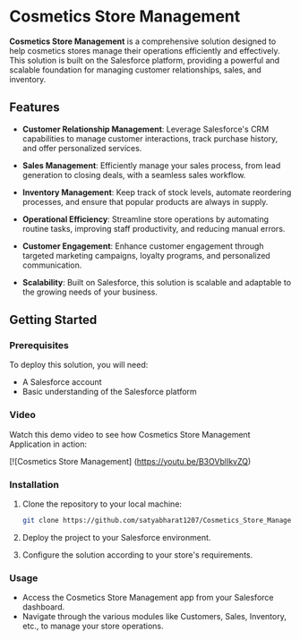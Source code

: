 # Cosmetics Store Management

**Cosmetics Store Management** is a comprehensive solution designed to help cosmetics stores manage their operations efficiently and effectively. This solution is built on the Salesforce platform, providing a powerful and scalable foundation for managing customer relationships, sales, and inventory.

## Features

- **Customer Relationship Management**: Leverage Salesforce's CRM capabilities to manage customer interactions, track purchase history, and offer personalized services.
  
- **Sales Management**: Efficiently manage your sales process, from lead generation to closing deals, with a seamless sales workflow.
  
- **Inventory Management**: Keep track of stock levels, automate reordering processes, and ensure that popular products are always in supply.

- **Operational Efficiency**: Streamline store operations by automating routine tasks, improving staff productivity, and reducing manual errors.
  
- **Customer Engagement**: Enhance customer engagement through targeted marketing campaigns, loyalty programs, and personalized communication.
  
- **Scalability**: Built on Salesforce, this solution is scalable and adaptable to the growing needs of your business.

## Getting Started

### Prerequisites

To deploy this solution, you will need:
- A Salesforce account
- Basic understanding of the Salesforce platform

### Video
Watch this demo video to see how Cosmetics Store Management Application in action:

[![Cosmetics Store Management] (https://youtu.be/B3OVblIkvZQ)

### Installation

1. Clone the repository to your local machine:
   ```bash
   git clone https://github.com/satyabharat1207/Cosmetics_Store_Management.git
   ```
2. Deploy the project to your Salesforce environment.

3. Configure the solution according to your store's requirements.

### Usage

- Access the Cosmetics Store Management app from your Salesforce dashboard.
- Navigate through the various modules like Customers, Sales, Inventory, etc., to manage your store operations.


